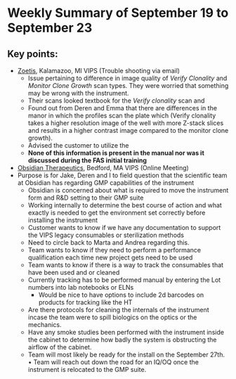 # Weekly Summary of September 19 to September 23

## Key points:

- [Zoetis](https://advancedinstruments.lightning.force.com/lightning/r/Account/0014x00000buS4yAAE/view), Kalamazoo, MI VIPS (Trouble shooting via email)
  - Issue pertaining to difference in image quality of *Verify Clonality* and *Monitor Clone Growth* scan types.  They were worried that something may be wrong with the instrument.
  - Their scans looked textbook for the *Verify clonality* scan and
  - Found out from Deren and Emma that there are differences in the manor in which the profiles scan the plate which (Verify clonality takes a higher resolution image of the well with more Z-stack slices and results in a higher contrast image compared to the monitor clone growth).
  - Advised the customer to utilize the
  - **None of this information is present in the manual nor was it discussed during the FAS initial training**
- [Obsidian Therapeutics](https://advancedinstruments.lightning.force.com/lightning/r/Account/0014x00001G9E10AAF/view), Bedford, MA VIPS (Online Meeting)
- Purpose is for Jake, Deren and I to field question that the scientific team at Obsidian has regarding GMP capabilities of the instrument
  - Obsidian is concerned about what is required to move the instrument form and R&D setting to their GMP suite
  - Working internally to determine the best course of action and what exactly is needed to get the environment set correctly before installing the instrument
  - Customer wants to know if we have any documentation to support the VIPS legacy consumables or sterilization methods
  - Need to circle back to Marta and Andrea regarding this.
  - Team wants to know if they need to perform a performance qualification each time new project gets need to be used
  - Team wants to know if there is a way to track the consumables that have been used and or cleaned
  - Currently tracking has to be performed manual by entering the Lot numbers into lab notebooks or ELNs
    - Would be nice to have options to include 2d barcodes on products for tracking like the HT
  - Are there protocols for cleaning the internals of the instrument incase the team were to spill biologics on the optics or the mechanics.
  - Have any smoke studies been performed with the instrument inside the cabinet to determine how badly the system is obstructing the airflow of the cabinet.
  - Team will most likely be ready for the install on the September 27th.
	• Team will reach out down the road for an IQ/OQ once the instrument is relocated to the GMP suite.
